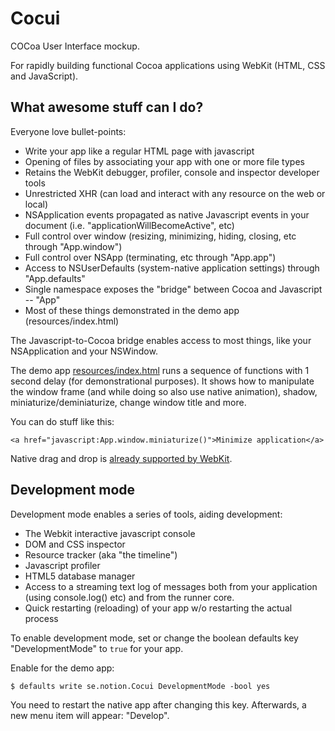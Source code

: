 # Cocui

COCoa User Interface mockup.

For rapidly building functional Cocoa applications using WebKit (HTML, CSS and JavaScript).

## What awesome stuff can I do?

Everyone love bullet-points:

- Write your app like a regular HTML page with javascript
- Opening of files by associating your app with one or more file types
- Retains the WebKit debugger, profiler, console and inspector developer tools
- Unrestricted XHR (can load and interact with any resource on the web or local)
- NSApplication events propagated as native Javascript events in your document (i.e. "applicationWillBecomeActive", etc)
- Full control over window (resizing, minimizing, hiding, closing, etc through "App.window")
- Full control over NSApp (terminating, etc through "App.app")
- Access to NSUserDefaults (system-native application settings) through "App.defaults"
- Single namespace exposes the "bridge" between Cocoa and Javascript -- "App"
- Most of these things demonstrated in the demo app (resources/index.html)

The Javascript-to-Cocoa bridge enables access to most things, like your NSApplication and your NSWindow.

The demo app [resources/index.html](http://github.com/rsms/cocui/blob/master/resources/index.html) runs a sequence of functions with 1 second delay (for demonstrational purposes). It shows how to manipulate the window frame (and while doing so also use native animation), shadow, miniaturize/deminiaturize, change window title and more.

You can do stuff like this:

	<a href="javascript:App.window.miniaturize()">Minimize application</a>

Native drag and drop is [already supported by WebKit](http://developer.apple.com/mac/library/documentation/AppleApplications/Conceptual/SafariJSProgTopics/Tasks/DragAndDrop.html#//apple_ref/doc/uid/30001233-BAJGJJAH).


## Development mode

Development mode enables a series of tools, aiding development:

- The Webkit interactive javascript console
- DOM and CSS inspector
- Resource tracker (aka "the timeline")
- Javascript profiler
- HTML5 database manager
- Access to a streaming text log of messages both from your application (using console.log() etc) and from the runner core.
- Quick restarting (reloading) of your app w/o restarting the actual process

To enable development mode, set or change the boolean defaults key "DevelopmentMode" to `true` for your app.

Enable for the demo app:

	$ defaults write se.notion.Cocui DevelopmentMode -bool yes

You need to restart the native app after changing this key. Afterwards, a new menu item will appear: "Develop".
